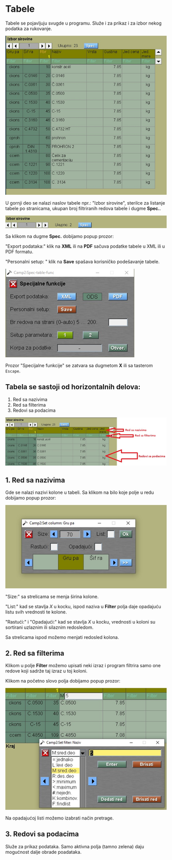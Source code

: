 # Tabele

Tabele se pojavljuju svugde u programu.
Služe i za prikaz i za izbor nekog podatka za rukovanje.

![Image](tabela.jpg)



U gornji deo se nalazi naslov tabele npr.: "Izbor sirovine", sterilce za listanje tabele po stranicama, ukupan broj filtriranih redova tabele i dugme **Spec.**.

![image](tablazaglavje.jpg)


Sa klikom na dugme **Spec.** dobijamo popup prozor:

"Export podataka:" klik na **XML** ili na **PDF** sačuva podatke tabele u XML ili u PDF formatu.

"Personalni setup: " klik na **Save** spašava korisničko podešavanje tabele. 

![image](tablaspec.jpg)


Prozor "Specijalne funkcije" se zatvara sa dugmetom **X** ili sa tasterom `Escape`.

## Tabela se sastoji od horizontalnih delova:

1. Red sa nazivima
2. Red sa filterima
3. Redovi sa podacima

![image](tabelastrelac.jpg)


## 1. Red sa nazivima

Gde se nalazi nazivi kolone u tabeli. Sa klikom na bilo koje polje u redu dobijamo popup prozor:

![image](tabelanaziv.jpg)

"Size:" sa strelicama se menja širina kolone.

"List:" kad se stavlja *X* u kocku, ispod naziva u **Filter** polja daje opadajuću listu svih vrednosti te kolone.

"Rastući:" i "Opadajući:" kad se stavlja *X* u kocku, vrednosti u koloni su sortirani uzlaznim ili silaznim redosledom.

Sa strelicama ispod možemo menjati redosled kolona.

## 2. Red sa filterima


Klikom u polje **Filter** možemo upisati neki izraz i program filtrira samo one redove koji sadrže taj izraz u toj koloni.

Klikom na početno slovo polja dobijamo popup prozor:

![image](tabelafilter.jpg)

Na opadajućoj listi možemo izabrati način pretrage.


## 3. Redovi sa podacima

Služe za prikaz podataka. Samo aktivna polja (tamno zelena) daju mogućnost dalje obrade poadataka.